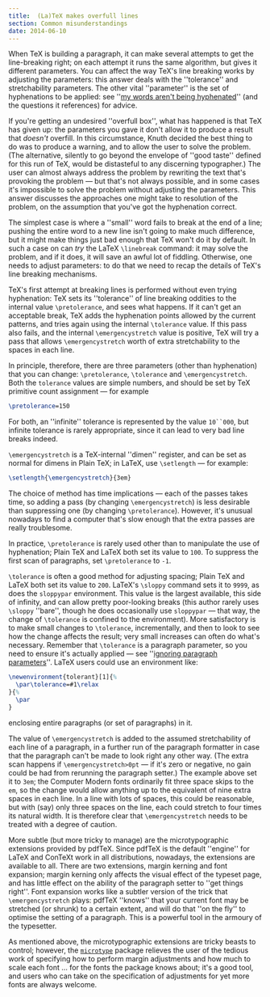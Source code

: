 ```yaml
---
title:  (La)TeX makes overfull lines
section: Common misunderstandings
date: 2014-06-10
---
```


When TeX is building a paragraph, it can make several attempts to
get the line-breaking right; on each attempt it runs the same
algorithm, but gives it different parameters.  You can affect the way
TeX's line breaking works by adjusting the parameters: this answer
deals with the ''tolerance'' and stretchability parameters.  The other
vital ''parameter'' is the set of hyphenations to be applied: see
''[my words aren't being hyphenated](FAQ-nohyph.md)''
(and the questions it references) for advice.

If you're getting an undesired ''overfull box'', what has happened is
that TeX has given up: the parameters you gave it don't allow it to
produce a result that _doesn't_ overfill.  In this circumstance,
Knuth decided the best thing to do was to produce a warning, and to
allow the user to solve the problem.  (The alternative, silently to go
beyond the envelope of ''good taste'' defined for this run of TeX,
would be distasteful to any discerning typographer.)  The user can
almost always address the problem by rewriting the text that's
provoking the problem&nbsp;&mdash; but that's not always possible, and in some
cases it's impossible to solve the problem without adjusting the
parameters.  This answer discusses the approaches one might take to
resolution of the problem, on the assumption that you've got the
hyphenation correct.

The simplest case is where a ''small'' word fails to break at the end of
a line; pushing the entire word to a new line isn't going to make much
difference, but it might make things just bad enough that TeX won't
do it by default.  In such a case on can _try_ the LaTeX
`\linebreak` command: it may solve the problem, and if it does, it
will save an awful lot of fiddling.  Otherwise, one needs to adjust
parameters: to do that we need to recap the details of TeX's line
breaking mechanisms.

TeX's first attempt at breaking lines is performed without even
trying hyphenation: TeX sets its ''tolerance'' of line breaking
oddities to the internal value `\pretolerance`, and sees what
happens.  If it can't get an acceptable break, TeX adds the
hyphenation points allowed by the current patterns, and tries again
using the internal `\tolerance` value.  If this pass also fails, and
the internal `\emergencystretch` value is positive, TeX will try
a pass that allows `\emergencystretch` worth of extra stretchability
to the spaces in each line.

In principle, therefore, there are three parameters (other than
hyphenation) that you can change: `\pretolerance`, `\tolerance`
and `\emergencystretch`.  Both the `tolerance` values are
simple numbers, and should be set by TeX primitive count
assignment&nbsp;&mdash; for example
```latex
\pretolerance=150
```
For both, an ''infinite'' tolerance is represented by the value
`10``000`, but infinite tolerance is rarely
appropriate, since it can lead to very bad line breaks indeed.

`\emergencystretch` is a TeX-internal ''dimen'' register, and can
be set as normal for dimens in Plain TeX; in LaTeX, use
`\setlength`&nbsp;&mdash; for example:
```latex
\setlength{\emergencystretch}{3em}
```

The choice of method has time implications&nbsp;&mdash; each of the
passes takes time, so adding a pass (by changing
`\emergencystretch`) is less desirable than suppressing one (by
changing `\pretolerance`).  However, it's unusual nowadays to find a
computer that's slow enough that the extra passes are really
troublesome.

In practice, `\pretolerance` is rarely used other than to manipulate
the use of hyphenation; Plain TeX and LaTeX both set its value
to `100`.  To suppress the first scan of paragraphs, set
`\pretolerance` to `-1`.

`\tolerance` is often a good method for adjusting spacing;
Plain TeX and LaTeX both set its value to `200`.  LaTeX's
`\sloppy` command sets it to `9999`, as does the
`sloppypar` environment.  This value is the largest
available, this side of infinity, and can allow pretty poor-looking
breaks (this author rarely uses `\sloppy` ''bare'', though he does
occasionally use `sloppypar`&nbsp;&mdash; that way, the change of
`\tolerance` is confined to the environment).  More satisfactory is
to make small changes to `\tolerance`, incrementally, and then to look to
see how the change affects the result; very small increases can often
do what's necessary.  Remember that `\tolerance` is a paragraph
parameter, so you need to ensure it's actually applied&nbsp;&mdash; see
''[ignoring paragraph parameters](FAQ-paraparam.md)''.
LaTeX users could use an environment like:
<!-- {% raw %} -->
```latex
\newenvironment{tolerant}[1]{%
  \par\tolerance=#1\relax
}{%
  \par
}
```
<!-- {% endraw %} -->
enclosing entire paragraphs (or set of paragraphs) in it.

The value of `\emergencystretch` is added to the assumed
stretchability of each line of a paragraph, in a further run of the
paragraph formatter in case that the paragraph can't be made to look
right any other way.  (The extra scan happens if
`\emergencystretch>0pt`&nbsp;&mdash; if it's zero or negative, no gain
could be had from rerunning the paragraph setter.)  The example above
set it to `3em`; the Computer Modern fonts ordinarily fit three
space skips to the `em`, so the change would allow anything up
to the equivalent of nine extra spaces in each line.  In a line with
lots of spaces, this could be reasonable, but with (say) only three
spaces on the line, each could stretch to four times its natural
width.  It is therefore clear that `\emergencystretch` needs to be
treated with a degree of caution.

More subtle (but more tricky to manage) are the microtypographic
extensions provided by pdfTeX.  Since pdfTeX is the default
''engine'' for LaTeX and ConTeXt work in all distributions,
nowadays, the extensions are available to all.  There are two
extensions, margin kerning and font expansion; margin kerning only
affects the visual effect of the typeset page, and has little effect
on the ability of the paragraph setter to ''get things right''.
Font expansion works like a subtler version of the trick that
`\emergencystretch` plays: pdfTeX ''knows'' that your current font
may be stretched (or shrunk) to a certain extent, and will do that
''on the fly'' to optimise the setting of a paragraph.  This is a
powerful tool in the armoury of the typesetter.

As mentioned above, the microtypographic extensions are tricky beasts
to control; however, the [`microtype`](https://ctan.org/pkg/microtype) package relieves the user
of the tedious work of specifying how to perform margin adjustments
and how much to scale each font&nbsp;&hellip; for the fonts the package
knows about; it's a good tool, and users who can take on the
specification of adjustments for yet more fonts are always welcome.


